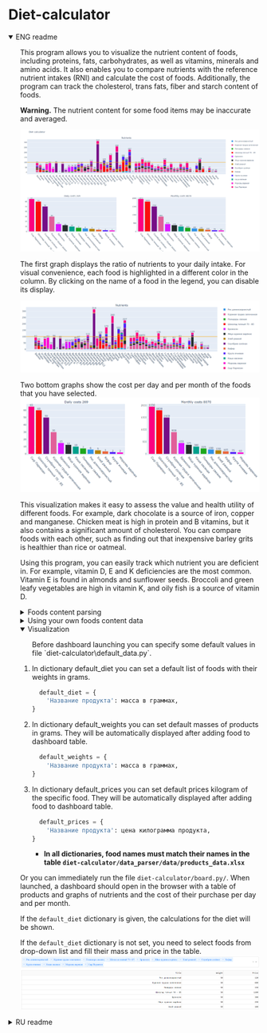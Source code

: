 # Diet-calculator

<details open>
<summary>
ENG readme
</summary>

<ul>

This program allows you to visualize the nutrient content of foods, including proteins, fats, carbohydrates, as well as vitamins, minerals and amino acids. It also enables you to compare nutrients with the reference nutrient intakes (RNI) and calculate the cost of foods. Additionally, the program can track the cholesterol, trans fats, fiber and starch content of foods.

**Warning.** The nutrient content for some food items may be inaccurate and averaged.

![image](https://github.com/shi-i-chan/diet-calculator/blob/main/screens/full.png)

The first graph displays the ratio of nutrients to your daily intake. For visual convenience, each food is highlighted in a different color in the column. By clicking on the name of a food in the legend, you can disable its display.

![image](https://github.com/shi-i-chan/diet-calculator/blob/main/screens/chart_1.png)

Two bottom graphs show the cost per day and per month of the foods that you have selected.
![image](https://github.com/shi-i-chan/diet-calculator/blob/main/screens/chart_2.png)


This visualization makes it easy to assess the value and health utility of different foods. For example, dark chocolate is a source of iron, copper and manganese. Chicken meat is high in protein and B vitamins, but it also contains a significant amount of cholesterol. You can compare foods with each other, such as finding out that inexpensive barley grits is healthier than rice or oatmeal.

Using this program, you can easily track which nutrient you are deficient in. For example, vitamin D, E and K deficiencies are the most common. Vitamin E is found in almonds and sunflower seeds. Broccoli and green leafy vegetables are high in vitamin K, and oily fish is a source of vitamin D.

<details>
<summary>
Foods content parsing
</summary>
  
1. Remove files `norm_data.xlsx` and `products_data.xlsx` from folder `diet-calculator/data_parser/data/`.

2. Fill foods dictionary in file `diet-calculator/data_parser/parser_config.py`
  
<ul>

- Food id is taken from the site https://fitaudit.ru/food. For example, for an orange it would be `114159` https://fitaudit.ru/food/114159

```python
  products_dict = {
    'Food title': food id,
    'Апельсины': 114159,
    ...
}
```
</ul>
  
3. Fill daily intake dictionary in file `diet-calculator/data_parser/parser_config.py`
<ul>

- Thousands are written with a space.

- Possible units of measurement: г, мг, мкг, or just a number (for water, kcal and ash).

```python
  products_dict = {
    'Белки': '75 г',
    'Марганец': '2,3 мг',
    'Бета-каротин': '5 000 мкг',
    ...
}
```
</ul>

4. Run file `diet-calculator/data_parser/make_norm_df.py` to prepare daily intake data. 
  
5. Run file `diet-calculator/data_parser/parser.py` to parse and prepare foods content data.
<ul>

- Files `norm_data.xlsx` and `products_data.xlsx` will appear in the folder `diet-calculator/data_parser/data/`.

- File `norm_data.xlsx` contains the daily intake in grams.
  
- File `products_data.xlsx` contains  the mass of nutrients in grams per 100 grams of food.
</ul>
</details>

<details>
<summary>
Using your own foods content data
</summary>

1. Follow 1 - 3 Foods content parsing instructions.
  
2. Save `products_data.xlsx` file with foods content in the folder `diet-calculator/data_parser/data/`.
<ul>
  
- The table columns are the food names, the indices are the nutrients. 
  
- **The values are the nutrient mass in grams per 100 grams of food**
  
- Files `norm_data.xlsx` and `products_data.xlsx` must be in the folder `diet-calculator/data_parser/data/`.
</ul>
</details>

<details open>
<summary>
Visualization
</summary>

<ul>
Before dashboard launching you can specify some default values in file `diet-calculator\default_data.py`.
</ul>

1. In dictionary default_diet you can set a default list of foods with their weights in grams.
<ul>

```python
  default_diet = {
    'Название продукта': масса в граммах,
}
```
</ul>

2. In dictionary default_weights you can set default masses of products in grams. They will be automatically displayed after adding food to dashboard table.
<ul>

```python
  default_weights = {
    'Название продукта': масса в граммах,
}
```
</ul>

3. In dictionary default_prices you can set default prices kilogram of the specific food. They will be automatically displayed after adding food to dashboard table.
<ul>

```python
  default_prices = {
    'Название продукта': цена килограмма продукта,
}
```
- **In all dictionaries, food names must match their names in the table `diet-calculator/data_parser/data/products_data.xlsx`**
</ul>

Or you can immediately run the file `diet-calculator/board.py/`. When launched, a dashboard should open in the browser with a table of products and graphs of nutrients and the cost of their purchase per day and per month.

If the `default_diet` dictionary is given, the calculations for the diet will be shown.
  
If the `default_diet` dictionary is not set, you need to select foods from drop-down list and fill their mass and price in the table. 
![image](https://github.com/shi-i-chan/diet-calculator/blob/main/screens/table.png)

</details>

</ul>
</details>

<details>
<summary>
RU readme
</summary>

<ul>

Эта программа позволяет визуализировать химический состав продуктов, включая протеины, жиры, углеводы, а также витамины, минералы и аминокислоты. Также позволяет сравнить значения получаемых из определенной диеты нутриентов с их нормальными суточными значениями, а также вычислить затраты на покупку данных продуктов.

**Предупреждение.** Состав продуктов может быть неточным (скорее всего так и есть).

![image](https://github.com/shi-i-chan/diet-calculator/blob/main/screens/full.png)

Первый график показывается отношения нутриентов к суточной норме. Для удобства продукты выделены разными цветами. По нажатию на продукт в легенде можно отключить его отображение.

![image](https://github.com/shi-i-chan/diet-calculator/blob/main/screens/chart_1.png)

Два нижних графика показывают затраты в сутки и в месяц на покупку выбранных продуктов.
![image](https://github.com/shi-i-chan/diet-calculator/blob/main/screens/chart_2.png)


Эта визуализация позволяет легко оценить пользу разных продуктов. Например, черный шоколад является источником железа, меди и марганца. Куриной мясо содержит много протеина и витаминов B, но при этом и значительный объем холестерина. Можно сравнивать продукты друг с другом, например узнать что ячневая каша в разы полезнее риса или овсяной каши.

Также можно легко отследить, каких именно нутриентов не хватает при употреблении определенной диеты. Обычно недостает витаминов D, E и K. Витамин E содержится в миндале и семенах подсолнечника. Брокколи и зеленые листовые овощи содержат большое количество витамина K, а жирные сорта рыбы могут стать источником витамина D.

<details>
<summary>
Парсинг составов продуктов
</summary>
  
1. Удалить файлы `norm_data.xlsx` и `products_data.xlsx` из папки `diet-calculator/data_parser/data/`.

2. Заполнить словарь продуктов в файле `diet-calculator/data_parser/parser_config.py`
  
<ul>

- id продуктов и данные о составах берутся с сайта site https://fitaudit.ru/food. Например, для апельсинов id будет `114159` https://fitaudit.ru/food/114159

```python
  products_dict = {
    'Food title': food id,
    'Апельсины': 114159,
    ...
}
```
</ul>
  
3. Заполнить словарь с нормами суточного потребления нутриентов в файле `diet-calculator/data_parser/parser_config.py`
<ul>

- Тысячи пишутся через пробел.

- Доступные единицы измерения: г, мг, мкг, или просто числа (для воды, ккал  и золы).

```python
  products_dict = {
    'Белки': '75 г',
    'Марганец': '2,3 мг',
    'Бета-каротин': '5 000 мкг',
    ...
}
```
</ul>

4. Запустить файл `diet-calculator/data_parser/make_norm_df.py` для подготовки данных о суточной норме потребления. 
  
5. Запустить `diet-calculator/data_parser/parser.py` чтобы спарсить и подготовить данные о содержании продуктов.
<ul>

- Файлы `norm_data.xlsx` и `products_data.xlsx` появятся в папке `diet-calculator/data_parser/data/`.

- Файл `norm_data.xlsx` содержит суточную норму потребления в граммах.
  
- Файл `products_data.xlsx` содержит массы нутриентов в граммах на 100 грамм продукта.
</ul>
</details>

<details>
<summary>
Использование собственных данных о составах продуктов
</summary>

1. Выполнить пункты 1 - 3 из инструкции выше.
  
2. Сохранить файл `products_data.xlsx` с составами продуктов в папке `diet-calculator/data_parser/data/`.
<ul>
  
- Названия столбцов - это названия продуктов, индексы - нутриенты. 
  
- **Значения означают содержание нутриентв в граммах на 100 грамм продукта**
  
- Файлы `norm_data.xlsx` и `products_data.xlsx` должны быть в папке `diet-calculator/data_parser/data/`.
</ul>
</details>

<details open>
<summary>
Визуализация
</summary>

<ul>
Перед запуском дашборда можно задать некоторые дефолтные значения в файле `diet-calculator\default_data.py`.
</ul>

1. В словаре default_diet можно задать дефолтные значения веса продуктов в граммах для определенной диеты.
<ul>

```python
  default_diet = {
    'Название продукта': масса в граммах,
}
```
</ul>

2. В словаре default_weights можно задать дефолтные массы продуктов, которые будут автоматически отображаться в таблице дашборда.

<ul>

```python
  default_weights = {
    'Название продукта': масса в граммах,
}
```
</ul>

3. В словаре default_prices можно задать дефолтные значения цены за килограмм, которые будут автоматически отображаться в таблице дашборда.

<ul>

```python
  default_prices = {
    'Название продукта': цена килограмма продукта,
}
```
- **Во всех словарях названия продуктов должны совпадать с их названиями в таблице `diet-calculator/data_parser/data/products_data.xlsx`**

</ul>

Также можно сразу запустить файл `diet-calculator/board.py`. При запуске в дефолтном браузере должен открыться дашборд с таблицей продуктов и графиками их нутриентов и стоимости.

Если словарь `default_diet` задан, то будут показаны вычисления для этой диеты.
  
Если словарь `default_diet` не задан, нужно выбрать продукты из выпадающего списка, а также заполнить массы продуктов и их цены в таблице.

![image](https://github.com/shi-i-chan/diet-calculator/blob/main/screens/table.png)

</details>

</ul>

</details>
